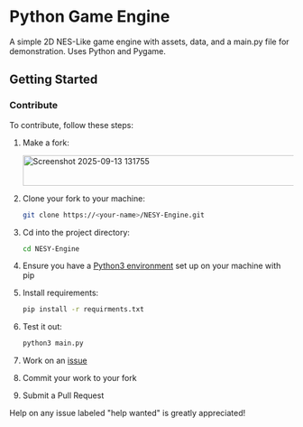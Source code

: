 # Python Game Engine

A simple 2D NES-Like game engine with assets, data, and a main.py file for demonstration. Uses Python and Pygame.

## Getting Started

### Contribute

To contribute, follow these steps:

1) Make a fork:

    <img width="564" height="54" alt="Screenshot 2025-09-13 131755" src="https://github.com/user-attachments/assets/0ca947f7-b7a7-482c-b92d-389f6e5bebae" />


3) Clone your fork to your machine:

    ```bash
    git clone https://<your-name>/NESY-Engine.git
    ```
   
4) Cd into the project directory:

    ```bash
    cd NESY-Engine
    ```
   
5) Ensure you have a [Python3 environment](https://docs.python.org/3/using/index.html) set up on your machine with pip
6) Install requirements:

    ```bash
    pip install -r requirments.txt
    ```
   
7) Test it out:

    ```bash
    python3 main.py
    ```
    
8) Work on an [issue](https://github.com/tylerapear/NESY-Engine/issues)
9) Commit your work to your fork
10) Submit a Pull Request

Help on any issue labeled "help wanted" is greatly appreciated!

